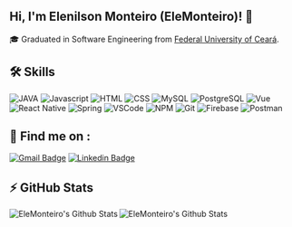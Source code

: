 ## Hi, I'm Elenilson Monteiro (EleMonteiro)! 👋

:mortar_board: Graduated in Software Engineering from [Federal University of Ceará](http://www.ufc.br/).

## 🛠 Skills

<p>
  <img alt="JAVA" src="https://img.shields.io/badge/Java-ED8B00?style=flat-square&logo=java&logoColor=white">
  <img alt="Javascript" src="https://img.shields.io/badge/javascript-%23F7DF1E.svg?&style=flat-square&logo=javascript&logoColor=black" />
  <img alt="HTML" src="https://img.shields.io/badge/html%20-%23E34F26.svg?&style=flat-square&logo=html5&logoColor=white" />
  <img alt="CSS" src="https://img.shields.io/badge/css%20-%231572B6.svg?&style=flat-square&logo=css3&logoColor=white" />
  <img alt="MySQL" src="https://img.shields.io/badge/-SQL-4479A1?style=flat-square&logo=mysql&logoColor=black&textColor=black" />
  <img alt="PostgreSQL" src="https://img.shields.io/badge/PostgreSQL-316192?style=flat-square&logo=postgresql&logoColor=white" />
  <img alt="Vue" src="https://img.shields.io/badge/vuejs%20-%2335495e.svg?&style=flat-square&logo=vue.js&logoColor=%234FC08D" />
  <img alt="React Native" src="https://img.shields.io/badge/react_native%20-%2320232a.svg?&style=flat-square&logo=react&logoColor=%2361DAFB" />
  <img alt="Spring" src="https://img.shields.io/badge/Spring-6DB33F?style=flat-square&logo=spring&logoColor=white">
  <img alt="VSCode" src="https://img.shields.io/badge/-VS%20Code-007ACC?style=flat-square&logo=visual-studio-code&logoColor=white" />
  <img alt="NPM" src="https://img.shields.io/badge/-npm-CB3837?style=flat-square&logo=npm&logoColor=white" />  
  <img alt="Git" src="https://img.shields.io/badge/-git-F05032?style=flat-square&logo=git&logoColor=white" />
  <img alt="Firebase" src="https://img.shields.io/badge/firebase-ffca28?style=flat-square&logo=firebase&logoColor=white">
  <img alt="Postman" src="https://img.shields.io/badge/Postman-FF6C37?style=flat-square&logo=Postman&logoColor=white">
</p>

## 🔎 Find me on :
[![Gmail Badge](https://img.shields.io/badge/-monteir.elenilson@gmail.com-c14438?style=flat&logo=Gmail&logoColor=white)](mailto:monteir.elenilson@gmail.com "Connect via Email")
[![Linkedin Badge](https://img.shields.io/badge/-Elenilson%20Monteiro-0072b1?style=flat&logo=Linkedin&logoColor=white)](https://www.linkedin.com/in/elenilson-monteiro-4588ab18b/ "Connect on LinkedIn")

## ⚡ GitHub Stats
<img align="left" alt="EleMonteiro's Github Stats" src="https://github-readme-stats.codestackr.vercel.app/api?username=EleMonteiro&show_icons=true&hide_border=true" />
<img align="left" alt="EleMonteiro's Github Stats" src="https://github-readme-stats.vercel.app/api/top-langs/?username=EleMonteiro&hide=java&hide_border=true" />

